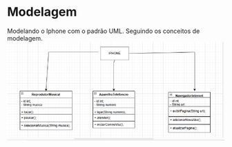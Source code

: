 # Modelagem
Modelando o Iphone com o padrão UML. Seguindo os conceitos de modelagem.
<img src="diagrama.png">
